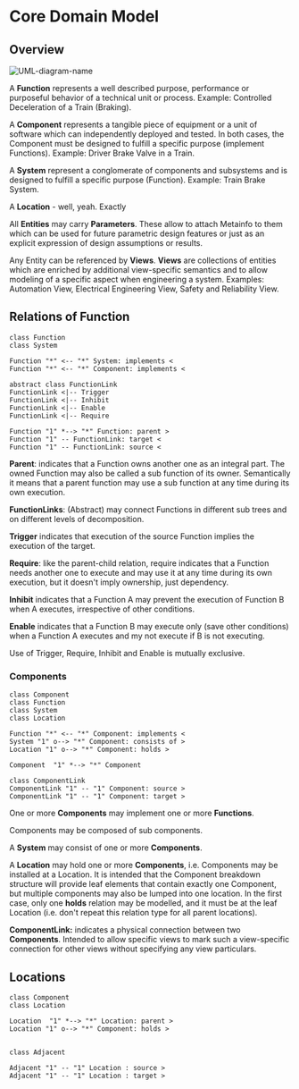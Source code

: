 # Core Domain Model

## Overview

![UML-diagram-name](http://www.plantuml.com/plantuml/proxy?cache=no&src=https://raw.githubusercontent.com/onouv/fscl/newgen/doc/fscl/uml/core-domain-model.iuml)


 A **Function** represents a well described purpose, performance or purposeful behavior of a technical unit or process.  Example: Controlled Deceleration of a Train (Braking).

A **Component** represents a tangible piece of equipment or a unit of software which can independently deployed and tested. In both cases, the Component must be designed to fulfill a specific purpose (implement Functions). Example:  Driver Brake Valve in a Train.

A **System** represent a conglomerate of components and subsystems and is designed to fulfill a specific purpose (Function). Example: Train Brake System.    

A **Location** - well, yeah. Exactly

All **Entities** may carry **Parameters**. These allow to attach Metainfo to them which can be used for future parametric design features or just as an explicit expression of design assumptions or results.

Any Entity can be referenced by **Views**. **Views** are collections of entities which are enriched by additional view-specific semantics and to allow modeling of a specific aspect when engineering a system. Examples: Automation View, Electrical Engineering View, Safety and Reliability View.   

## Relations of Function 
```plantuml
class Function
class System

Function "*" <-- "*" System: implements <
Function "*" <-- "*" Component: implements <

abstract class FunctionLink
FunctionLink <|-- Trigger
FunctionLink <|-- Inhibit
FunctionLink <|-- Enable
FunctionLink <|-- Require

Function "1" *--> "*" Function: parent >
Function "1" -- FunctionLink: target <
Function "1" -- FunctionLink: source <
```



**Parent**: indicates that a Function owns another one as an integral part. The owned Function may also be called a sub function of its owner. Semantically it means that a parent function may use a sub function at any time during its own execution. 

**FunctionLinks**: (Abstract) may connect Functions in different sub trees and on different levels of decomposition. 

**Trigger** indicates that execution of the source  Function implies the execution of the target. 

**Require**:  like the parent-child relation, require indicates that a Function needs another one to execute and may use it at any time during its own execution, but it doesn't imply ownership, just dependency.

**Inhibit** indicates that a Function A may prevent the execution of Function B when A executes, irrespective of other conditions.

**Enable** indicates that a Function B may execute only (save other conditions) when a Function A executes and my not execute if B is not executing.

Use of Trigger, Require, Inhibit and Enable is mutually exclusive.



### Components

```plantuml
class Component
class Function
class System
class Location

Function "*" <-- "*" Component: implements <
System "1" o--> "*" Component: consists of >
Location "1" o--> "*" Component: holds >

Component  "1" *--> "*" Component

class ComponentLink
ComponentLink "1" -- "1" Component: source >
ComponentLink "1" -- "1" Component: target >

```

One or more **Components** may implement one or more **Functions**.

Components may be composed of sub components. 

A **System** may consist of one or more **Components**.

A **Location** may hold one or more **Components**, i.e. Components may be installed at a Location. It is intended that the Component breakdown structure will provide leaf elements that contain exactly one Component, but multiple components may also be lumped into one location.  In the first case, only one **holds** relation may be modelled, and it must be at the leaf Location (i.e. don't repeat this relation type for all parent locations). 

**ComponentLink:** indicates a physical connection between two **Components**. Intended to allow specific views to mark such a view-specific connection for other views without specifying any view particulars.

## Locations

```plantuml
class Component
class Location

Location  "1" *--> "*" Location: parent >
Location "1" o--> "*" Component: holds >


class Adjacent

Adjacent "1" -- "1" Location : source >
Adjacent "1" -- "1" Location : target > 

```

